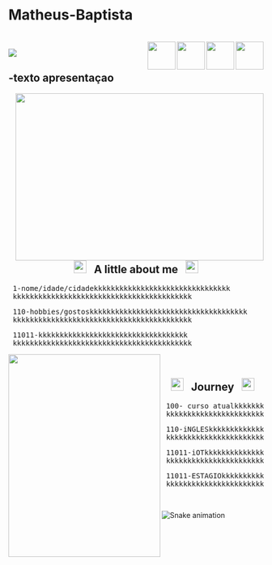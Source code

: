 # Matheus-Baptista


<div style="display: inline_block"><br>
  <img align="right" width="55" height="55" src="https://cdn.jsdelivr.net/gh/devicons/devicon/icons/html5/html5-plain-wordmark.svg">
  <img align="right"  width="55" height="55" src="https://cdn.jsdelivr.net/gh/devicons/devicon/icons/css3/css3-plain-wordmark.svg">
  <img align="right"   width="55" height="55" src="https://cdn.jsdelivr.net/gh/devicons/devicon/icons/cplusplus/cplusplus-plain.svg">
  <img align="right"  width="55" height="55" src="https://cdn.jsdelivr.net/gh/devicons/devicon/icons/javascript/javascript-plain.svg">

<img src="https://github-readme-stats.vercel.app/api?username=matheushbm192&show_icons=true&theme=chartreuse-dark"></div>

 ## -texto apresentaçao 
 <img width="490" height="330" src="https://user-images.githubusercontent.com/95291756/145240637-977d5de0-02d3-491b-a3d4-b3ec46bdd3aa.gif" align=right valign=top></br>
 
 
 <div align="center">
  <h2><img width="25" height="25" src="https://thumbs.gfycat.com/TalkativeScrawnyKinkajou-max-1mb.gif"> 
  &nbsp; <strong> A little about me </strong>  &nbsp; 
  <img width="25" height="25" src="https://thumbs.gfycat.com/TalkativeScrawnyKinkajou-max-1mb.gif"> </h2>
</div>

 <pre> 1-nome/idade/cidadekkkkkkkkkkkkkkkkkkkkkkkkkkkkkkkk
 kkkkkkkkkkkkkkkkkkkkkkkkkkkkkkkkkkkkkkkkkk</pre>
 <pre> 110-hobbies/gostoskkkkkkkkkkkkkkkkkkkkkkkkkkkkkkkkkkkkk
 kkkkkkkkkkkkkkkkkkkkkkkkkkkkkkkkkkkkkkkkkk</pre>
 <pre> 11011-kkkkkkkkkkkkkkkkkkkkkkkkkkkkkkkkkkk
 kkkkkkkkkkkkkkkkkkkkkkkkkkkkkkkkkkkkkkkkkk</pre>
  <img width="300" height="400" src="https://i.pinimg.com/originals/7f/dc/e2/7fdce2dc9307aff4f5acb88cc06b5904.gif" align=left valign=top></br>
 <div align="center">
  <h2><img width="25" height="25" src="https://media1.tenor.com/images/319cc8e671cff9d2897d200f8bcd70d7/tenor.gif?itemid=10391952"> 
  &nbsp; <strong> Journey </strong>  &nbsp; 
  <img width="25" height="25" src="https://media1.tenor.com/images/319cc8e671cff9d2897d200f8bcd70d7/tenor.gif?itemid=10391952"> </h2>
</div>
 
 <pre> 100- curso atualkkkkkkkkkkkkkkkkkkkkkkkkkkkkkkkkkkkkkk
 kkkkkkkkkkkkkkkkkkkkkkkkkkkkkkkkkkkkkkkkkkkkkkk</pre>
 <pre> 110-iNGLESkkkkkkkkkkkkkkkkkkkkkkkkkkkkkkkkkkkkk
 kkkkkkkkkkkkkkkkkkkkkkkkkkkkkkkkkkkkkkkkkkkkkkk</pre>
 <pre> 11011-iOTkkkkkkkkkkkkkkkkkkkkkkkkkkkkkkkkkkk
 kkkkkkkkkkkkkkkkkkkkkkkkkkkkkkkkkkkkkkkkkkkkkkk</pre>
  <pre> 11011-ESTAGIOkkkkkkkkkkkkkkkkkkkkkkkkkkkkkkkkkkk
 kkkkkkkkkkkkkkkkkkkkkkkkkkkkkkkkkkkkkkkkkkkkkkk</pre><br>
 ![Snake animation](https://github.com/matheushbm192/Matheus-Baptista/blob/output/github-contribution-grid-snake.svg)
